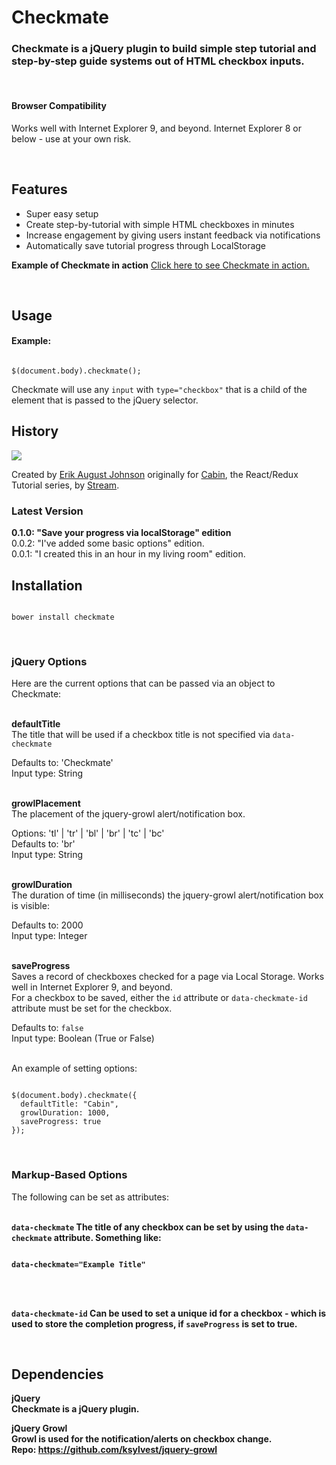 <h1>Checkmate</h1>

<h3>Checkmate is a jQuery plugin to build simple step tutorial and step-by-step guide systems out of HTML checkbox inputs.</h3>

<br />
<h4>Browser Compatibility</h4>
<p>Works well with Internet Explorer 9, and beyond. Internet Explorer 8 or below - use at your own risk.</p>

<br />
<h2>Features</h2>

<ul>
<li>Super easy setup</li>
<li>Create step-by-tutorial with simple HTML checkboxes in minutes</li>
<li>Increase engagement by giving users instant feedback via notifications</li>
<li>Automatically save tutorial progress through LocalStorage</li>
</ul>

<strong>Example of Checkmate in action</strong> <a href="http://blog.getstream.io/cabin-react-redux-example-app-introduction/" target="_blank">Click here to see Checkmate in action.</a>

<br />
<h2>Usage</h2>

<h4>Example:</h4>

<pre><code>
$(document.body).checkmate();
</code></pre>

Checkmate will use any <code>input</code> with <code>type="checkbox"</code> that is a child of the element that is 
passed to the jQuery selector.

<h2>History</h2>

<img src="http://blog.getstream.io/wp-content/uploads/2016/06/Stream-Blue-Logo-.png" />

Created by <a href="http://www.erikaugust.com" target="_blank">Erik August Johnson</a> originally for <a href="http://cabin.getstream.io" target="_blank">Cabin</a>, the React/Redux Tutorial series, by <a href="https://getstream.io" target="_blank">Stream</a>.

<h3>Latest Version</h3>
<strong>0.1.0: "Save your progress via localStorage" edition</strong><br />
0.0.2: "I've added some basic options" edition.<br />
0.0.1: "I created this in an hour in my living room" edition.

<br />
<h2>Installation</h2>

<pre><code>
bower install checkmate
</code></pre>


<br />
<h3>jQuery Options</h3>

Here are the current options that can be passed via an object to Checkmate:

<br />
<strong>defaultTitle</strong><br />
The title that will be used if a checkbox title is not specified via <code>data-checkmate</code><br />

Defaults to: 'Checkmate'<br />
Input type: String<br />

<br />
<strong>growlPlacement</strong><br />
The placement of the jquery-growl alert/notification box.<br />

Options: 'tl' | 'tr' | 'bl' | 'br' | 'tc' | 'bc'<br />
Defaults to: 'br'<br />
Input type: String<br />

<br />
<strong>growlDuration</strong><br />
The duration of time (in milliseconds) the jquery-growl alert/notification box is visible:<br />

Defaults to: 2000<br />
Input type: Integer<br />

<br />
<strong>saveProgress</strong></br />
Saves a record of checkboxes checked for a page via Local Storage. Works well in Internet Explorer 9, and beyond.

<br />
For a checkbox to be saved, either the <code>id</code> attribute or <code>data-checkmate-id</code> attribute must be set for the checkbox.<br />

Defaults to: <code>false</code><br />
Input type: Boolean (True or False)<br />

<br />
An example of setting options:
<pre><code>
$(document.body).checkmate({
  defaultTitle: "Cabin",
  growlDuration: 1000,
  saveProgress: true
});
</code></pre>


<br />
<h3>Markup-Based Options</h3>

The following can be set as attributes:

<br />
<strong><code>data-checkmate</code>
The title of any checkbox can be set by using the <code>data-checkmate</code> attribute. Something like:

<pre><code>
data-checkmate="Example Title"
</code></pre>

<br /><br />

<strong><code>data-checkmate-id</code></strong>
Can be used to set a unique id for a checkbox - which is used to store the completion progress, if <code>saveProgress</code> is set to true.

<br />
<h2>Dependencies</h2>

<strong>jQuery</strong><br />
Checkmate is a jQuery plugin.

<strong>jQuery Growl</strong><br />
Growl is used for the notification/alerts on checkbox change.<br />
Repo: https://github.com/ksylvest/jquery-growl